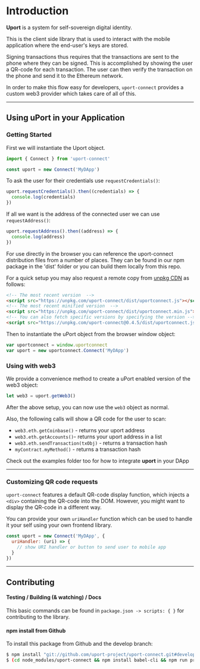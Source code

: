 <!--
[![uport][uport-image]][uport-url]
[![uport chat][gitter-image]][gitter-url]
-->

<!--npm-->
<!--
  [![NPM version][npm-image]][npm-url]
  [![Downloads][downloads-image]][downloads-url]
  [![NPM][nodei-image]][nodei-url]
-->

<!--build-->
<!--
  [![Build Status][travis-image]][travis-url]
  [![Appveyor Status][appveyor-image]][appveyor-url]
  [![Coverage Status][coveralls-image]][coveralls-url]
-->

<!--dependencies-->
<!--
  [![Dependency Status][david-image]][david-url]
  [![devDependency Status][david-dev-image]][david-dev-url]
  [![peerDependency Status][david-peer-image]][david-peer-url]
-->

# Introduction

**Uport** is a system for self-sovereign digital identity.

This is the client side library that is used to interact with the mobile application where the end-user's keys are stored.

Signing transactions thus requires that the transactions are sent to the phone where they can be signed.
This is accomplished by showing the user a QR-code for each transaction.
The user can then verify the transaction on the phone and send it to the Ethereum network.

In order to make this flow easy for developers, `uport-connect` provides a custom web3 provider which takes care of all of this.

---------------------------------------------

## Using uPort in your Application

### Getting Started

First we will instantiate the Uport object.

```javascript
import { Connect } from 'uport-connect'

const uport = new Connect('MyDApp')
```

To ask the user for their credentials use `requestCredentials()`:

```javascript
uport.requestCredentials().then((credentials) => {
  console.log(credentials)
})
```

If all we want is the address of the connected user we can use `requestAddress()`:

```javascript
uport.requestAddress().then((address) => {
  console.log(address)
})
```

For use directly in the browser you can reference the uport-connect distribution files from a number of places. They can be found in our npm package in the 'dist' folder or you can build them locally from this repo.

For a quick setup you may also request a remote copy from [unpkg CDN](https://unpkg.com/) as follows:

```html
<!-- The most recent version  -->
<script src="https://unpkg.com/uport-connect/dist/uportconnect.js"></script>
<!-- The most recent minified version  -->
<script src="https://unpkg.com/uport-connect/dist/uportconnect.min.js"></script>
<!-- You can also fetch specific versions by specifying the version -->
<script src="https://unpkg.com/uport-connect@0.4.5/dist/uportconnect.js"></script>
```
Then to instantiate the uPort object from the browser window object:

```js
var uportconnect = window.uportconnect
var uport = new uportconnect.Connect('MyDApp')
```

### Using with web3

We provide a convenience method to create a uPort enabled version of the web3 object:

```javascript
let web3 = uport.getWeb3()
```

After the above setup, you can now use the `web3` object as normal.

Also, the following calls will show a QR code for the user to scan:

* `web3.eth.getCoinbase()` - returns your uport address
* `web3.eth.getAccounts()`- returns your uport address in a list
* `web3.eth.sendTransaction(txObj)` - returns a transaction hash
* `myContract.myMethod()` - returns a transaction hash

Check out the examples folder too for how to integrate **uport** in your DApp

---------------------------------------------

### Customizing QR code requests

`uport-connect` features a default QR-code display function, which injects a `<div>` containing the QR-code into the DOM.
However, you might want to display the QR-code in a different way.

You can provide your own `uriHandler` function which can be used to handle it your self using your own frontend library.

```js
const uport = new Connect('MyDApp', {
  uriHandler: (uri) => {
    // show URI handler or button to send user to mobile app
  }
})
```

---------------------------------------------


## Contributing
#### Testing / Building (& watching) / Docs

This basic commands can be found in `package.json -> scripts: { }` for contributing to the library.

#### npm install from Github

To install this package from Github and the develop branch:
```bash
$ npm install "git://github.com/uport-project/uport-connect.git#develop" --save
$ (cd node_modules/uport-connect && npm install babel-cli && npm run prepublish)
```
